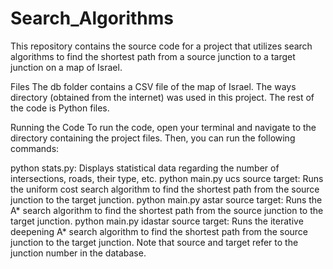 # Search_Algorithms

This repository contains the source code for a project that utilizes search algorithms to find the shortest path from a source junction to a target junction on a map of Israel.

Files
The db folder contains a CSV file of the map of Israel.
The ways directory (obtained from the internet) was used in this project.
The rest of the code is Python files.

Running the Code
To run the code, open your terminal and navigate to the directory containing the project files. Then, you can run the following commands:

python stats.py: Displays statistical data regarding the number of intersections, roads, their type, etc.
python main.py ucs source target: Runs the uniform cost search algorithm to find the shortest path from the source junction to the target junction.
python main.py astar source target: Runs the A* search algorithm to find the shortest path from the source junction to the target junction.
python main.py idastar source target: Runs the iterative deepening A* search algorithm to find the shortest path from the source junction to the target junction.
Note that source and target refer to the junction number in the database.
